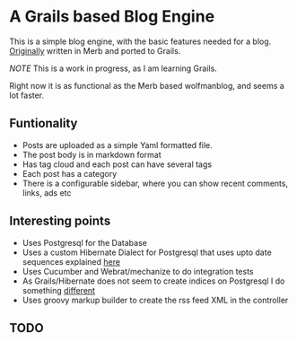 A Grails based Blog Engine
==========================

This is a simple blog engine, with the basic features needed for a blog.
[Originally](http://github.com/wolfmanjm/wolfmanblog) written in Merb and ported to Grails.

_NOTE_ This is a work in progress, as I am learning Grails.

Right now it is as functional as the Merb based wolfmanblog, and seems
a lot faster.

Funtionality
------------
* Posts are uploaded as a simple Yaml formatted file.
* The post body is in markdown format
* Has tag cloud and each post can have several tags
* Each post has a category
* There is a configurable sidebar, where you can show recent comments,
links, ads etc

Interesting points
------------------
* Uses Postgresql for the Database
* Uses a custom Hibernate Dialect for Postgresql that uses upto date
  sequences explained
  [here](http://blog.wolfman.com/articles/2009/11/11/using-postgresql-with-grails)
* Uses Cucumber and Webrat/mechanize to do integration tests
* As Grails/Hibernate does not seem to create indices on Postgresql
  I do something [different](http://wiki.github.com/wolfmanjm/wolfmanblog-grails/schema-generation)
* Uses groovy markup builder to create the rss feed XML in the controller  

TODO
----

